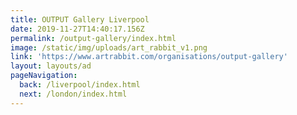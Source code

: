 ```yaml
---
title: OUTPUT Gallery Liverpool
date: 2019-11-27T14:40:17.156Z
permalink: /output-gallery/index.html
image: /static/img/uploads/art_rabbit_v1.png
link: 'https://www.artrabbit.com/organisations/output-gallery'
layout: layouts/ad
pageNavigation:
  back: /liverpool/index.html
  next: /london/index.html
---
```


